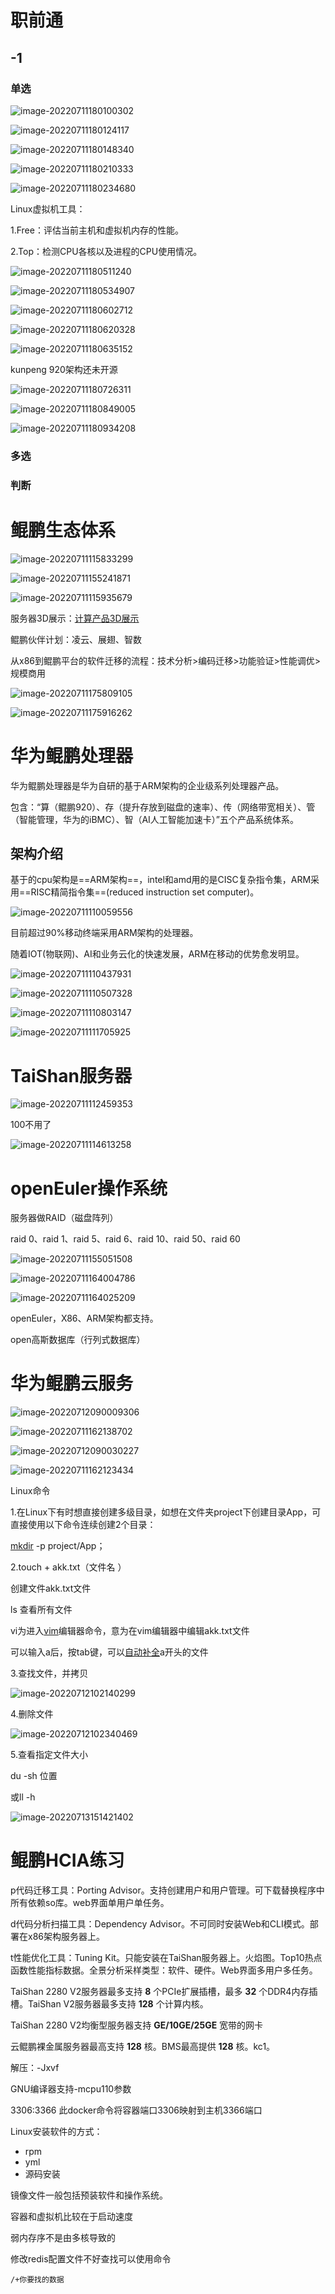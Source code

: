 # 职前通

## -1

### 单选

![image-20220711180100302](C:\Users\31330\Pictures\Typora\image-20220711180100302.png)

![image-20220711180124117](C:\Users\31330\Pictures\Typora\image-20220711180124117.png)

![image-20220711180148340](C:\Users\31330\Pictures\Typora\image-20220711180148340.png)

![image-20220711180210333](C:\Users\31330\Pictures\Typora\image-20220711180210333.png)

![image-20220711180234680](C:\Users\31330\Pictures\Typora\image-20220711180234680.png)

Linux虚拟机工具：

1.Free：评估当前主机和虚拟机内存的性能。

2.Top：检测CPU各核以及进程的CPU使用情况。

![image-20220711180511240](C:\Users\31330\Pictures\Typora\image-20220711180511240.png)

![image-20220711180534907](C:\Users\31330\Pictures\Typora\image-20220711180534907.png)

![image-20220711180602712](C:\Users\31330\Pictures\Typora\image-20220711180602712.png)

![image-20220711180620328](C:\Users\31330\Pictures\Typora\image-20220711180620328.png)

![image-20220711180635152](C:\Users\31330\Pictures\Typora\image-20220711180635152.png)

kunpeng 920架构还未开源

![image-20220711180726311](C:\Users\31330\Pictures\Typora\image-20220711180726311.png)

![image-20220711180849005](C:\Users\31330\Pictures\Typora\image-20220711180849005.png)

![image-20220711180934208](C:\Users\31330\Pictures\Typora\image-20220711180934208.png)



### 多选



### 判断



# 鲲鹏生态体系



![image-20220711115833299](C:\Users\31330\Pictures\Typora\image-20220711115833299.png)

![image-20220711155241871](C:\Users\31330\Pictures\Typora\image-20220711155241871.png)



![image-20220711115935679](C:\Users\31330\Pictures\Typora\image-20220711115935679.png)

服务器3D展示：[计算产品3D展示](https://support-it.huawei.com/server-3d/res/server/taishan2280/index.html?lang=cn)

鲲鹏伙伴计划：凌云、展翅、智数

从x86到鲲鹏平台的软件迁移的流程：技术分析>编码迁移>功能验证>性能调优>规模商用

![image-20220711175809105](C:\Users\31330\Pictures\Typora\image-20220711175809105.png)

![image-20220711175916262](C:\Users\31330\Pictures\Typora\image-20220711175916262.png)



# 华为鲲鹏处理器

华为鲲鹏处理器是华为自研的基于ARM架构的企业级系列处理器产品。

包含：“算（鲲鹏920）、存（提升存放到磁盘的速率）、传（网络带宽相关）、管（智能管理，华为的iBMC）、智（AI人工智能加速卡）”五个产品系统体系。

## 架构介绍

基于的cpu架构是==ARM架构==，intel和amd用的是CISC复杂指令集，ARM采用==RISC精简指令集==(reduced instruction set computer)。

![image-20220711110059556](C:\Users\31330\Pictures\Typora\image-20220711110059556.png)

目前超过90%移动终端采用ARM架构的处理器。

随着IOT(物联网)、AI和业务云化的快速发展，ARM在移动的优势愈发明显。

![image-20220711110437931](C:\Users\31330\Pictures\Typora\image-20220711110437931.png)

![image-20220711110507328](C:\Users\31330\Pictures\Typora\image-20220711110507328.png)



![image-20220711110803147](C:\Users\31330\Pictures\Typora\image-20220711110803147.png)

![image-20220711111705925](C:\Users\31330\Pictures\Typora\image-20220711111705925.png)

# TaiShan服务器

![image-20220711112459353](C:\Users\31330\Pictures\Typora\image-20220711112459353.png)

100不用了

![image-20220711114613258](C:\Users\31330\Pictures\Typora\image-20220711114613258.png)

# openEuler操作系统

服务器做RAID（磁盘阵列）

raid 0、raid 1、raid 5、raid 6、raid 10、raid 50、raid 60

![image-20220711155051508](C:\Users\31330\Pictures\Typora\image-20220711155051508.png)

![image-20220711164004786](C:\Users\31330\Pictures\Typora\image-20220711164004786.png)

![image-20220711164025209](C:\Users\31330\Pictures\Typora\image-20220711164025209.png)

openEuler，X86、ARM架构都支持。

open高斯数据库（行列式数据库）



# 华为鲲鹏云服务

![image-20220712090009306](C:\Users\31330\Pictures\Typora\image-20220712090009306.png)

![image-20220711162138702](C:\Users\31330\Pictures\Typora\image-20220711162138702.png)

![image-20220712090030227](C:\Users\31330\Pictures\Typora\image-20220712090030227.png)

![image-20220711162123434](C:\Users\31330\Pictures\Typora\image-20220711162123434.png)

Linux命令

1.在Linux下有时想直接创建多级目录，如想在文件夹project下创建目录App，可直接使用以下命令连续创建2个目录：

[mkdir](https://so.csdn.net/so/search?q=mkdir&spm=1001.2101.3001.7020) -p project/App；

2.touch +  akk.txt（文件名 ）

创建文件akk.txt文件

ls 查看所有文件

vi为进入[vim](https://so.csdn.net/so/search?q=vim&spm=1001.2101.3001.7020)编辑器命令，意为在vim编辑器中编辑akk.txt文件

可以输入a后，按tab键，可以[自动补全](https://so.csdn.net/so/search?q=自动补全&spm=1001.2101.3001.7020)a开头的文件

3.查找文件，并拷贝

![image-20220712102140299](C:\Users\31330\Pictures\Typora\image-20220712102140299.png)

4.删除文件

![image-20220712102340469](C:\Users\31330\Pictures\Typora\image-20220712102340469.png)

5.查看指定文件大小

du -sh 位置

或ll -h

![image-20220713151421402](C:\Users\31330\Pictures\Typora\image-20220713151421402.png)



# 鲲鹏HCIA练习

p代码迁移工具：Porting Advisor。支持创建用户和用户管理。可下载替换程序中所有依赖so库。web界面单用户单任务。

d代码分析扫描工具：Dependency Advisor。不可同时安装Web和CLI模式。部署在x86架构服务器上。

t性能优化工具：Tuning Kit。只能安装在TaiShan服务器上。火焰图。Top10热点函数性能指标数据。全景分析采样类型：软件、硬件。Web界面多用户多任务。



TaiShan 2280 V2服务器最多支持 **8** 个PCIe扩展插槽，最多 **32** 个DDR4内存插槽。TaiShan V2服务器最多支持 **128** 个计算内核。

TaiShan 2280 V2均衡型服务器支持 **GE/10GE/25GE** 宽带的网卡

云鲲鹏裸金属服务器最高支持 **128** 核。BMS最高提供 **128** 核。kc1。



解压：-Jxvf

GNU编译器支持-mcpu110参数

3306:3366 此docker命令将容器端口3306映射到主机3366端口



Linux安装软件的方式：

- rpm
- yml
- 源码安装




镜像文件一般包括预装软件和操作系统。



容器和虚拟机比较在于启动速度



弱内存序不是由多核导致的







修改redis配置文件不好查找可以使用命令

```shell
/+你要找的数据
```





